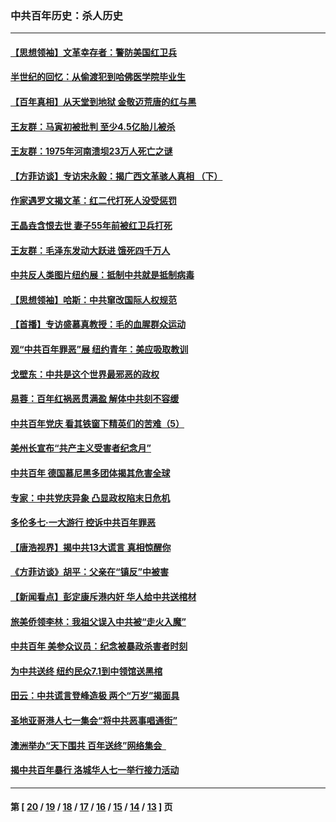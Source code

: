 ### 中共百年历史：杀人历史
---
#### [【思想领袖】文革幸存者：警防美国红卫兵](../../pages/nf1176106/n13339289.md?11150430) 
#### [半世纪的回忆：从偷渡犯到哈佛医学院毕业生](../../pages/nf1176106/n13345328.md?11150430) 
#### [【百年真相】从天堂到地狱 金敬迈荒唐的红与黑](../../pages/nf1176106/n13336995.md?11150430) 
#### [王友群：马寅初被批判 至少4.5亿胎儿被杀](../../pages/nf1176106/n13260313.md?11150430) 
#### [王友群：1975年河南溃坝23万人死亡之谜](../../pages/nf1176106/n13231576.md?11150430) 
#### [【方菲访谈】专访宋永毅：揭广西文革骇人真相 （下）](../../pages/nf1176106/n13209074.md?11150430) 
#### [作家遇罗文揭文革：红二代打死人没受惩罚](../../pages/nf1176106/n13205254.md?11150430) 
#### [王晶垚含恨去世 妻子55年前被红卫兵打死](../../pages/nf1176106/n13203590.md?11150430) 
#### [王友群：毛泽东发动大跃进 饿死四千万人](../../pages/nf1176106/n13177158.md?11150430) 
#### [中共反人类图片纽约展：抵制中共就是抵制病毒](../../pages/nf1176106/n13115371.md?11150430) 
#### [【思想领袖】哈斯：中共窜改国际人权规范](../../pages/nf1176106/n13053647.md?11150430) 
#### [【首播】专访盛慕真教授：毛的血腥群众运动](../../pages/nf1176106/n13091782.md?11150430) 
#### [观“中共百年罪恶”展 纽约青年：美应吸取教训](../../pages/nf1176106/n13085246.md?11150430) 
#### [戈壁东：中共是这个世界最邪恶的政权](../../pages/nf1176106/n13085641.md?11150430) 
#### [易蓉：百年红祸恶贯满盈 解体中共刻不容缓](../../pages/nf1176106/n13084455.md?11150430) 
#### [中共百年党庆 看其铁窗下精英们的苦难（5）](../../pages/nf1176106/n13076766.md?11150430) 
#### [美州长宣布“共产主义受害者纪念月”](../../pages/nf1176106/n13074024.md?11150430) 
#### [中共百年 德国慕尼黑多团体揭其危害全球](../../pages/nf1176106/n13068873.md?11150430) 
#### [专家：中共党庆异象 凸显政权陷末日危机](../../pages/nf1176106/n13067084.md?11150430) 
#### [多伦多七·一大游行 控诉中共百年罪恶](../../pages/nf1176106/n13062043.md?11150430) 
#### [【唐浩视界】揭中共13大谎言 真相惊醒你](../../pages/nf1176106/n13065208.md?11150430) 
#### [《方菲访谈》胡平：父亲在“镇反”中被害](../../pages/nf1176106/n13064114.md?11150430) 
#### [【新闻看点】彭定康斥港内奸 华人给中共送棺材](../../pages/nf1176106/n13064230.md?11150430) 
#### [旅美侨领李林：我祖父误入中共被“走火入魔”](../../pages/nf1176106/n13062777.md?11150430) 
#### [中共百年 美参众议员：纪念被暴政杀害者时刻](../../pages/nf1176106/n13063735.md?11150430) 
#### [为中共送终 纽约民众7.1到中领馆送黑棺](../../pages/nf1176106/n13062573.md?11150430) 
#### [田云：中共谎言登峰造极 两个“万岁”揭面具](../../pages/nf1176106/n13062013.md?11150430) 
#### [圣地亚哥港人七一集会“将中共恶事唱通街”](../../pages/nf1176106/n13062681.md?11150430) 
#### [澳洲举办“天下围共 百年送终”网络集会  ](../../pages/nf1176106/n13054366.md?11150430) 
#### [揭中共百年暴行 洛城华人七一举行接力活动](../../pages/nf1176106/n13061979.md?11150430) 

---
#### 第 [ [20](./20.md?11150430) / [19](./19.md?11150430) / [18](./18.md?11150430) / [17](./17.md?11150430) / [16](./16.md?11150430) / [15](./15.md?11150430) / [14](./14.md?11150430) / [13](./13.md?11150430) ] 页
